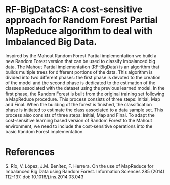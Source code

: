 
# RF-BigDataCS: A cost-sensitive approach for Random Forest Partial MapReduce algorithm to deal with Imbalanced Big Data.

Inspired by the Mahout Random Forest Partial implementation we build a new Random Forest version that can be used to classify imbalanced big data. The Mahout Partial implementation (RF-BigData) is an algorithm that builds multiple trees for different portions of the data. This algorithm is divided into two different phases: the first phase is devoted to the creation of the model and the second phase is dedicated to the estimation of the classes associated with the dataset using the previous learned model. In the first phase, the Random Forest is built from the original training set following a MapReduce procedure. This process consists of three steps: Initial, Map and Final. When the building of the forest is finished, the classification phase is initiated to estimate the class associated to a data sample set. This process also consists of three steps: Initial, Map and Final. To adapt the cost-sensitive learning based version of Random Forest to the Mahout environment, we need to include the cost-sensitive operations into the basic Random Forest implementation.

# References

S. Río, V. López, J.M. Benítez, F. Herrera. On the use of MapReduce for Imbalanced Big Data using Random Forest. Information Sciences 285 (2014) 112-137. doi: 10.1016/j.ins.2014.03.043

